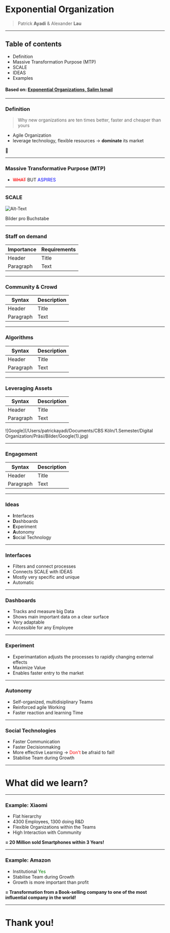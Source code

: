 # Exponential Organization
>Patrick **Ayadi** & Alexander **Lau**
---
## Table of contents
* Definition
* Massive Transformation Purpose (MTP)
* SCALE
* IDEAS
* Examples

#### Based on: [Exponential Organizations, Salim Ismail](https://www.amazon.de/Exponential-Organizations-Author-published-October/dp/B00Y4QA03S/ref=sr_1_4?crid=2US038FVFL645&dchild=1&keywords=exponential+organizations&qid=1634559116&sr=8-4)
---
### Definition
> Why new organizations are ten times better, faster and cheaper than yours
* Agile Organization
* leverage technology, flexible resources
-> **dominate** its market

:rocket:

---
### Massive Transformative Purpose (MTP)
* <span style="color:red">~~WHAT~~</span> BUT <span style="color:blue">ASPIRES</span>


---
### SCALE

<img src="/Users/patrickayadi/Documents/CBS Köln/1.Semester/Digital Organization/Präsi/Bilder/S.png." alt="Alt-Text" title="" /> 

Bilder pro Buchstabe

---
### Staff on demand
| Importance | Requirements |
| ----------- | ----------- |
| Header | Title |
| Paragraph | Text |

---
### Community & Crowd
| Syntax | Description |
| ----------- | ----------- |
| Header | Title |
| Paragraph | Text |

---
### Algorithms
| Syntax | Description |
| ----------- | ----------- |
| Header | Title |
| Paragraph | Text |

---
### Leveraging Assets
| Syntax | Description |
| ----------- | ----------- |
| Header | Title |
| Paragraph | Text |

![Google](/Users/patrickayadi/Documents/CBS Köln/1.Semester/Digital Organization/Präsi/Bilder/Google(1).jpg) 

---
### Engagement 
| Syntax | Description |
| ----------- | ----------- |
| Header | Title |
| Paragraph | Text |

---
### Ideas
* **I**nterfaces
* **D**ashboards
* **E**xperiment
* **A**utonomy
* **S**ocial Technology

---
### Interfaces
* Filters and connect processes
* Connects SCALE with IDEAS
* Mostly very specific and unique
* Automatic

---

### Dashboards
* Tracks and measure big Data
* Shows main important data on a clear surface
* Very adaptable
* Accessible for any Employee

---
### Experiment
* Experimantation adjusts the processes to rapidly changing external effects
* Maximize Value
* Enables faster entry to the market

---

### Autonomy
* Self-organized, multidisiplinary Teams
* Reinforced agile Working
* Faster reaction and learning Time

---

### Social Technologies
* Faster Communication
* Faster Decisionmaking
* More effective Learning -> <span style="color:red">Don't</span>  be afraid to fail!
* Stabilise Team during Growth

---

# What did we learn?

---
### Example: Xiaomi
* Flat hierarchy
* 4300 Employees, 1300 doing R&D
* Flexible Organizations within the Teams
* High Interaction with Community 

**= 20 Million sold Smartphones within 3 Years!** 

---
### Example: Amazon
* Institutional <span style="color:green">Yes</span>  
* Stabilise Team during Growth
* Growth is more important than profit

**= Transformation from a Book-selling company to one of the most influential company in the world!** 

---
# Thank you!
